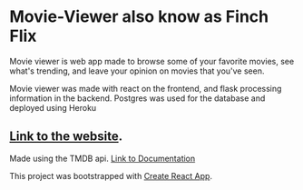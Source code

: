 # Movie-Viewer also know as Finch Flix

Movie viewer is web app made to browse some of your favorite movies, see what's trending, and leave your opinion on movies that you've seen.

Movie viewer was made with react on the frontend, and flask processing information in the backend. Postgres was used for the database and deployed using Heroku

## [Link to the website](https://finch-flix.herokuapp.com/).

Made using the TMDB api. [Link to Documentation](https://developers.themoviedb.org/3/getting-started/introduction/)

This project was bootstrapped with [Create React App](https://github.com/facebook/create-react-app).
